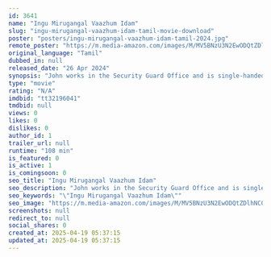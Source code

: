 ```yaml
---
id: 3641
name: "Ingu Mirugangal Vaazhum Idam"
slug: "ingu-mirugangal-vaazhum-idam-tamil-movie-download"
poster: "posters/ingu-mirugangal-vaazhum-idam-tamil-2024.jpg"
remote_poster: "https://m.media-amazon.com/images/M/MV5BNzU3N2EwODQtZDlhNC00MTZlLWE0Y2ItOThhMGFjYmNjYWNkXkEyXkFqcGdeQXVyMTA4MzQ4NzMw._V1_SX300.jpg"
original_language: "Tamil"
dubbed_in: null
released_date: "26 Apr 2024"
synopsis: "John works in the Security Guard Office and is single-handedly raising his only daughter, Jenny. Genie, who has an inordinate affection for her father, looks after John. However, her boyfriend, rapes and murders Jenny along with h..."
type: "movie"
rating: "N/A"
imdbid: "tt32196041"
tmdbid: null
views: 0
likes: 0
dislikes: 0
author_id: 1
trailer_url: null
runtime: "108 min"
is_featured: 0
is_active: 1
is_comingsoon: 0
seo_title: "Ingu Mirugangal Vaazhum Idam"
seo_description: "John works in the Security Guard Office and is single-handedly raising his only daughter, Jenny. Genie, who has an inordinate affection for her father, looks after John. However, her boyfriend, rapes and murders Jenny along with h..."
seo_keywords: "\"Ingu Mirugangal Vaazhum Idam\""
seo_image: "https://m.media-amazon.com/images/M/MV5BNzU3N2EwODQtZDlhNC00MTZlLWE0Y2ItOThhMGFjYmNjYWNkXkEyXkFqcGdeQXVyMTA4MzQ4NzMw._V1_SX300.jpg"
screenshots: null
redirect_to: null
social_shares: 0
created_at: 2025-04-19 05:37:15
updated_at: 2025-04-19 05:37:15
---
```


